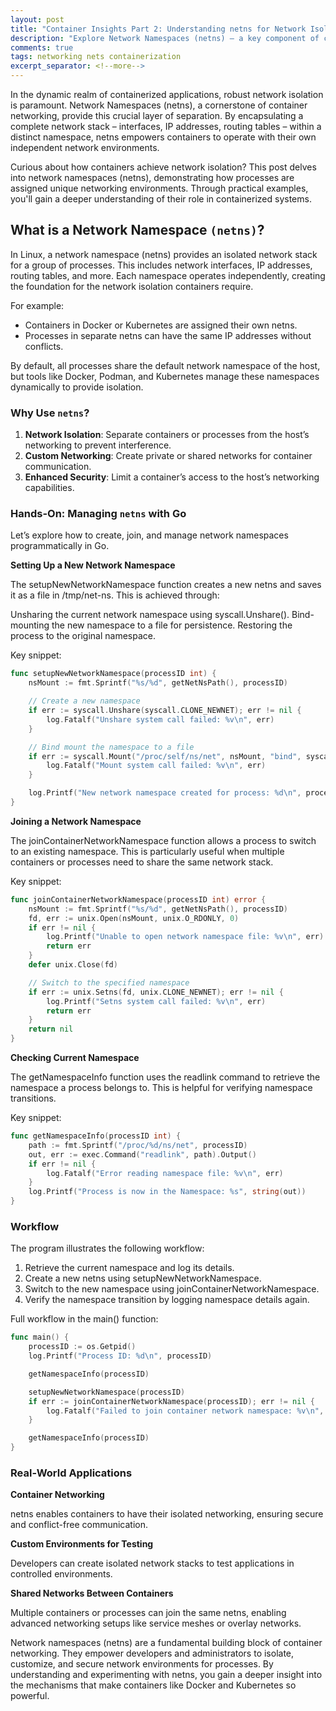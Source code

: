 ```yaml
---
layout: post
title: "Container Insights Part 2: Understanding netns for Network Isolation"
description: "Explore Network Namespaces (netns) – a key component of container networking. Learn how to create isolated network environments for your containers using Go code examples."
comments: true
tags: networking nets containerization
excerpt_separator: <!--more-->
---
```


In the dynamic realm of containerized applications, robust network isolation is paramount. Network Namespaces (netns), a cornerstone of container networking, provide this crucial layer of separation. By encapsulating a complete network stack – interfaces, IP addresses, routing tables – within a distinct namespace, netns empowers containers to operate with their own independent network environments.
<!--more-->

Curious about how containers achieve network isolation? This post delves into network namespaces (netns), demonstrating how processes are assigned unique networking environments. Through practical examples, you'll gain a deeper understanding of their role in containerized systems.

## What is a Network Namespace `(netns)`?

In Linux, a network namespace (netns) provides an isolated network stack for a group of processes. This includes network interfaces, IP addresses, routing tables, and more. Each namespace operates independently, creating the foundation for the network isolation containers require.

For example:

- Containers in Docker or Kubernetes are assigned their own netns.
- Processes in separate netns can have the same IP addresses without conflicts.

By default, all processes share the default network namespace of the host, but tools like Docker, Podman, and Kubernetes manage these namespaces dynamically to provide isolation.

### Why Use `netns`?

1. **Network Isolation**: Separate containers or processes from the host’s networking to prevent interference.
2. **Custom Networking**: Create private or shared networks for container communication.
3. **Enhanced Security**: Limit a container’s access to the host’s networking capabilities.

### Hands-On: Managing `netns` with Go

Let’s explore how to create, join, and manage network namespaces programmatically in Go.

**Setting Up a New Network Namespace**

The setupNewNetworkNamespace function creates a new netns and saves it as a file in /tmp/net-ns. This is achieved through:

Unsharing the current network namespace using syscall.Unshare().
Bind-mounting the new namespace to a file for persistence.
Restoring the process to the original namespace.

Key snippet:

```go
func setupNewNetworkNamespace(processID int) {
    nsMount := fmt.Sprintf("%s/%d", getNetNsPath(), processID)

    // Create a new namespace
    if err := syscall.Unshare(syscall.CLONE_NEWNET); err != nil {
        log.Fatalf("Unshare system call failed: %v\n", err)
    }

    // Bind mount the namespace to a file
    if err := syscall.Mount("/proc/self/ns/net", nsMount, "bind", syscall.MS_BIND, ""); err != nil {
        log.Fatalf("Mount system call failed: %v\n", err)
    }

    log.Printf("New network namespace created for process: %d\n", processID)
}
```

**Joining a Network Namespace**

The joinContainerNetworkNamespace function allows a process to switch to an existing namespace. This is particularly useful when multiple containers or processes need to share the same network stack.

Key snippet:

```go
func joinContainerNetworkNamespace(processID int) error {
    nsMount := fmt.Sprintf("%s/%d", getNetNsPath(), processID)
    fd, err := unix.Open(nsMount, unix.O_RDONLY, 0)
    if err != nil {
        log.Printf("Unable to open network namespace file: %v\n", err)
        return err
    }
    defer unix.Close(fd)

    // Switch to the specified namespace
    if err := unix.Setns(fd, unix.CLONE_NEWNET); err != nil {
        log.Printf("Setns system call failed: %v\n", err)
        return err
    }
    return nil
}
```

**Checking Current Namespace**

The getNamespaceInfo function uses the readlink command to retrieve the namespace a process belongs to. This is helpful for verifying namespace transitions.

Key snippet:

```go
func getNamespaceInfo(processID int) {
    path := fmt.Sprintf("/proc/%d/ns/net", processID)
    out, err := exec.Command("readlink", path).Output()
    if err != nil {
        log.Fatalf("Error reading namespace file: %v\n", err)
    }
    log.Printf("Process is now in the Namespace: %s", string(out))
}
```

### Workflow

The program illustrates the following workflow:

1. Retrieve the current namespace and log its details.
2. Create a new netns using setupNewNetworkNamespace.
3. Switch to the new namespace using joinContainerNetworkNamespace.
4. Verify the namespace transition by logging namespace details again.

Full workflow in the main() function:

```go
func main() {
    processID := os.Getpid()
    log.Printf("Process ID: %d\n", processID)

    getNamespaceInfo(processID)

    setupNewNetworkNamespace(processID)
    if err := joinContainerNetworkNamespace(processID); err != nil {
        log.Fatalf("Failed to join container network namespace: %v\n", err)
    }

    getNamespaceInfo(processID)
}
```

### Real-World Applications

**Container Networking**

netns enables containers to have their isolated networking, ensuring secure and conflict-free communication.

**Custom Environments for Testing**

Developers can create isolated network stacks to test applications in controlled environments.

**Shared Networks Between Containers**

Multiple containers or processes can join the same netns, enabling advanced networking setups like service meshes or overlay networks.

Network namespaces (netns) are a fundamental building block of container networking. They empower developers and administrators to isolate, customize, and secure network environments for processes. By understanding and experimenting with netns, you gain a deeper insight into the mechanisms that make containers like Docker and Kubernetes so powerful.
